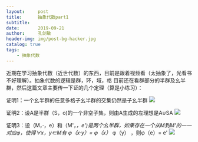 ```yaml
---
layout:     post
title:      抽象代数part1
subtitle:   
date:       2019-09-21
author:     孔剑敏
header-img: img/post-bg-hacker.jpg
catalog: true
tags:
    - 抽象代数 
---
```


近期在学习抽象代数（近世代数）的东西，目前是跟着视频看（太抽象了，光看书不好理解）。抽象代数的逻辑是群，环，域，格
目前还在看群部分的半群及幺半群，然后这篇文章主要传一下证的几个定理（算是小练习）：

证明1：一个幺半群的任意多格子幺半群的交集仍然是子幺半群
![](https://ftp.bmp.ovh/imgs/2019/09/85b4af61f8ed36cf.jpg)

证明2：设A是半群（S，o)的一个非空子集，则由A生成的左理想是A∪SA
![](https://ftp.bmp.ovh/imgs/2019/09/db078b0af58aad56.jpg)

证明3：设（M，·，e）和（M'，*，e')是两个幺半群，如果存在一个从M到M'的一一对应φ，使得∀x，y∈M有
φ（x·y）= φ（x）* φ（y） ，则φ（e）= e'
![](https://ftp.bmp.ovh/imgs/2019/09/68987f1ca630cd8d.jpg)
